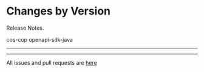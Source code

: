 Changes by Version
==================
Release Notes.

cos-cop openapi-sdk-java

------------------

------------------
All issues and pull requests are [here]()
